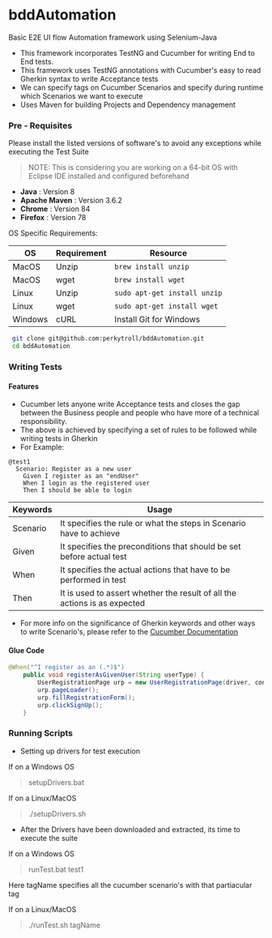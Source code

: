 
  
# bddAutomation
Basic E2E UI flow Automation framework using Selenium-Java
- This framework incorporates TestNG and Cucumber for writing End to End tests.
- This framework uses TestNG annotations with Cucumber's easy to read Gherkin syntax to write Acceptance tests
- We can specify tags on Cucumber Scenarios and specify during runtime which Scenarios we want to execute
- Uses Maven for building Projects and Dependency management

### Pre - Requisites
Please install the listed versions of software's to avoid any exceptions while executing the Test Suite

>NOTE: This is considering you are working on a 64-bit OS with Eclipse IDE installed and configured beforehand

- **Java** : Version 8
- **Apache Maven** : Version 3.6.2
- **Chrome** : Version 84
- **Firefox** : Version 78

OS Specific Requirements:


|OS        |Requirement |Resource         |
|----------------|----------------------------|--------|
|MacOS        |Unzip   | ```brew install unzip```|
|MacOS|   wget | ```brew install wget```|
|Linux|  Unzip | ```sudo apt-get install unzip```|
|Linux | wget | ```sudo apt-get install wget```|
|Windows | cURL | Install Git for Windows|


  
```bash
 git clone git@github.com:perkytroll/bddAutomation.git
 cd bddAutomation
 ```


### Writing Tests
#### Features
- Cucumber lets anyone write Acceptance tests and closes the gap between the Business people and people who have more of a technical responsibility.
- The above is achieved by specifying a set of rules to be followed while writing tests in Gherkin
- For Example:
```gherkin
@test1
  Scenario: Register as a new user
    Given I register as an "endUser"
    When I login as the registered user
    Then I should be able to login
```


|Keywords                |Usage                                               |
|----------------|----------------------------|
|Scenario            |It specifies the rule or what the steps in Scenario have to achieve|
|Given            |It specifies the preconditions that should be set before actual test|
|When|It specifies the actual actions that have to be performed in test |	
|Then|It is used to assert whether the result of all the actions is as expected|
- For more info on the significance of Gherkin keywords and other ways to write Scenario's, please refer to the [Cucumber Documentation](https://cucumber.io/docs/gherkin/reference/)

#### Glue Code
```java
@When("^I register as an (.*)$")
    public void registerAsGivenUser(String userType) {
		UserRegistrationPage urp = new UserRegistrationPage(driver, context);
		urp.pageLoader();
		urp.fillRegistrationForm();
		urp.clickSignUp();
    }
```

### Running Scripts

- Setting up drivers for test execution 

If on a Windows OS

> setupDrivers.bat

If on a Linux/MacOS
> ./setupDrivers.sh
- After the Drivers have been downloaded and extracted, its time to execute the suite

If on a Windows OS
> runTest.bat test1

Here tagName specifies all the cucumber scenario's with that partiacular tag

If on a Linux/MacOS
>./runTest.sh tagName